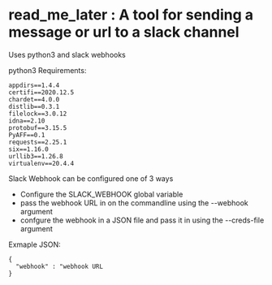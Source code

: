 # read_me_later : A tool for sending a message or url to a slack channel


Uses python3 and slack webhooks

python3 Requirements:
```
appdirs==1.4.4
certifi==2020.12.5
chardet==4.0.0
distlib==0.3.1
filelock==3.0.12
idna==2.10
protobuf==3.15.5
PyAFF==0.1
requests==2.25.1
six==1.16.0
urllib3==1.26.8
virtualenv==20.4.4
```

Slack Webhook can be configured one of  3 ways
* Configure the SLACK_WEBHOOK global variable
* pass the webhook URL in on the commandline using the --webhook argument
* confgure the webhook in a JSON file and pass it  in using the --creds-file argument

Exmaple JSON:
```
{
  "webhook" : "webhook URL
}

```
